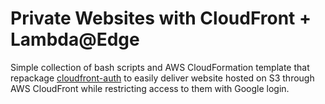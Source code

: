Private Websites with CloudFront + Lambda@Edge
==============================================

Simple collection of bash scripts and AWS CloudFormation template that repackage [cloudfront-auth](https://github.com/Widen/cloudfront-auth) to easily deliver website hosted on S3 through AWS CloudFront while restricting access to them with Google login.
